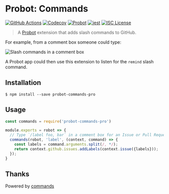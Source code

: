 # Probot: Commands

[![GitHub Actions](https://github.com/tidb-community-bots/probot-commands-pro/workflows/Test/badge.svg?branch=master)](https://github.com/features/actions)
[![Codecov](https://badgen.net/codecov/c/github/tidb-community-bots/probot-commands-pro?icon=codecov)](https://codecov.io/gh/tidb-community-bots/probot-commands-pro)
[![Probot](https://badgen.net/badge/built%20with/probot/orange?icon=dependabot&cache=86400)](https://probot.github.io/)
[![jest](https://facebook.github.io/jest/img/jest-badge.svg)](https://github.com/facebook/jest)
[![ISC License](https://badgen.net/badge/license/ISC/blue?cache=86400)](https://tidb-community-bots.isc-license.org)

> A [Probot](https://github.com/probot/probot) extension that adds slash commands to GitHub.

For example, from a comment box someone could type:

![Slash commands in a comment box](https://user-images.githubusercontent.com/173/30231736-d752e7dc-94b1-11e7-84bf-d8475733d701.png)

A Probot app could then use this extension to listen for the `remind` slash command.

## Installation

```
$ npm install --save probot-commands-pro
```

## Usage

```js
const commands = require('probot-commands-pro')

module.exports = robot => {
  // Type `/label foo, bar` in a comment box for an Issue or Pull Request
  commands(robot, 'label', (context, command) => {
    const labels = command.arguments.split(/, */);
    return context.github.issues.addLabels(context.issue({labels}));
  });
}
```

## Thanks
Powered by [commands](https://github.com/probot/commands)
